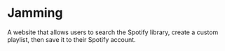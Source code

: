 # Jamming
 A website that allows users to search the Spotify library, create a custom playlist, then save it to their Spotify account.

